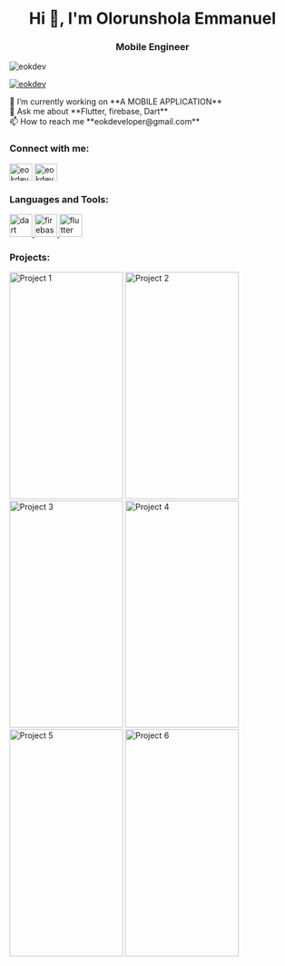 <h1 align="center">Hi 👋, I'm Olorunshola Emmanuel</h1>
<h3 align="center">Mobile Engineer</h3>

<p align="left"> <img src="https://raw.githubusercontent.com/TheDudeThatCode/TheDudeThatCode/master/Assets/Developer.gif" alt="eokdev" /> </p>

<p align="left"> <a href="https://twitter.com/eokdev" target="blank"><img src="https://img.shields.io/twitter/follow/eokdev?logo=twitter&style=for-the-badge" alt="eokdev" /></a> </p>

<p align="left">
  🔭 I’m currently working on **A MOBILE APPLICATION**
  <br>
  💬 Ask me about **Flutter, firebase, Dart**
  <br>
  📫 How to reach me **eokdeveloper@gmail.com**
</p>

<h3 align="left">Connect with me:</h3>
<p align="left">
  <a href="https://twitter.com/eokdev" target="blank"><img align="center" src="https://raw.githubusercontent.com/rahuldkjain/github-profile-readme-generator/master/src/images/icons/Social/twitter.svg" alt="eokdev" height="30" width="40" /></a>
  <a href="https://instagram.com/eokdev" target="blank"><img align="center" src="https://raw.githubusercontent.com/rahuldkjain/github-profile-readme-generator/master/src/images/icons/Social/instagram.svg" alt="eokdev" height="30" width="40" /></a>
</p>

<h3 align="left">Languages and Tools:</h3>
<p align="left">
  <a href="https://dart.dev" target="_blank" rel="noreferrer"> <img src="https://www.vectorlogo.zone/logos/dartlang/dartlang-icon.svg" alt="dart" width="40" height="40"/> </a>
  <a href="https://firebase.google.com/" target="_blank" rel="noreferrer"> <img src="https://www.vectorlogo.zone/logos/firebase/firebase-icon.svg" alt="firebase" width="40" height="40"/> </a>
  <a href="https://flutter.dev" target="_blank" rel="noreferrer"> <img src="https://www.vectorlogo.zone/logos/flutterio/flutterio-icon.svg" alt="flutter" width="40" height="40"/> </a>
</p>

<h3 align="left">Projects:</h3>

<div align="left">

  <img src="https://github.com/eokdev/Portfolio/assets/88353231/8a179532-8774-43cd-9e3b-da75b454830f" alt="Project 1" width="200" height="400" />
  <img src="https://github.com/eokdev/Portfolio/assets/88353231/736b89be-3efe-412d-adef-cd39a2dbb59b" alt="Project 2" width="200" height="400" />
  <img src="https://github.com/eokdev/Portfolio/assets/88353231/976cd3b7-e783-4c35-9306-b0afb9a1fed6" alt="Project 3" width="200" height="400" />


  <img src="https://github.com/eokdev/Portfolio/assets/88353231/a45403da-be36-4ee4-88dc-ab3a73690785" alt="Project 4" width="200" height="400" />
  <img src="https://github.com/eokdev/Portfolio/assets/88353231/9a642947-3bce-4553-bdaa-d7d545dfbf7e" alt="Project 5" width="200" height="400" />
  <img src="https://github.com/eokdev/Portfolio/assets/88353231/8a179532-8774-43cd-9e3b-da75b454830f" alt="Project 6" width="200" height="400" />
</div>
